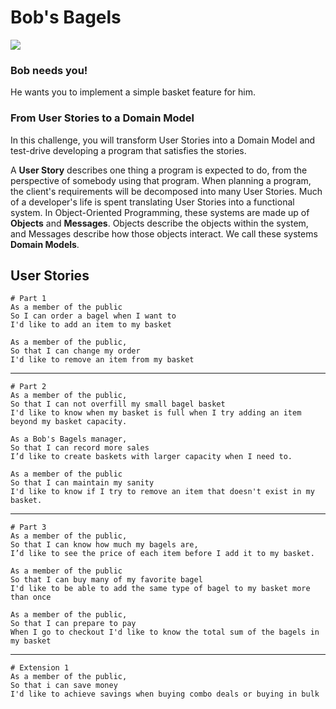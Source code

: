 # Bob's Bagels

![](./_images/bagels.jpg)

### Bob needs you!

He wants you to implement a simple basket feature for him.

### From User Stories to a Domain Model

In this challenge, you will transform User Stories into a Domain Model and test-drive developing a program that satisfies the stories.

A **User Story** describes one thing a program is expected to do, from the perspective of somebody using that program. When planning a program, the client's requirements will be decomposed into many User Stories. Much of a developer's life is spent translating User Stories into a functional system. In Object-Oriented Programming, these systems are made up of **Objects** and **Messages**. Objects describe the objects within the system, and Messages describe how those objects interact. We call these systems **Domain Models**.


## User Stories

```
# Part 1
As a member of the public
So I can order a bagel when I want to
I'd like to add an item to my basket

As a member of the public,
So that I can change my order
I'd like to remove an item from my basket
```
---
```
# Part 2
As a member of the public,
So that I can not overfill my small bagel basket
I'd like to know when my basket is full when I try adding an item beyond my basket capacity.

As a Bob's Bagels manager,
So that I can record more sales
I’d like to create baskets with larger capacity when I need to.

As a member of the public
So that I can maintain my sanity
I'd like to know if I try to remove an item that doesn't exist in my basket. 
```
---
```
# Part 3
As a member of the public,
So that I can know how much my bagels are,
I’d like to see the price of each item before I add it to my basket.

As a member of the public
So that I can buy many of my favorite bagel
I'd like to be able to add the same type of bagel to my basket more than once

As a member of the public,
So that I can prepare to pay
When I go to checkout I'd like to know the total sum of the bagels in my basket
```
---
```
# Extension 1
As a member of the public,
So that i can save money
I'd like to achieve savings when buying combo deals or buying in bulk
```
